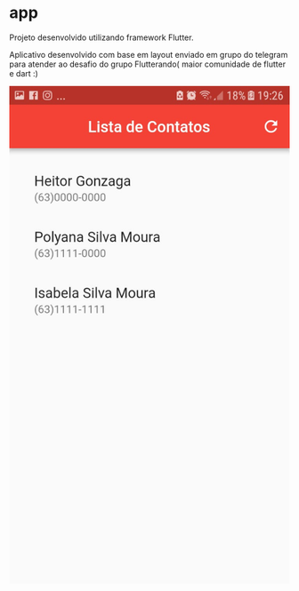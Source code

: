 # app

<p>Projeto desenvolvido utilizando framework Flutter.</p>

<p>Aplicativo desenvolvido com base em layout enviado em grupo do telegram para atender ao desafio do grupo Flutterando( maior comunidade de flutter e dart :)</p>



![Screenshot](https://github.com/HeitorGonzaga/simple_list/blob/master/simple_list_01.jpg?raw=true)
